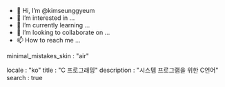 - 👋 Hi, I’m @kimseunggyeum
- 👀 I’m interested in ...
- 🌱 I’m currently learning ...
- 💞️ I’m looking to collaborate on ...
- 📫 How to reach me ...

<!---
kimseunggyeum/kimseunggyeum is a ✨ special ✨ repository because its `README.md` (this file) appears on your GitHub profile.
You can click the Preview link to take a look at your changes.
--->minimal_mistakes_skin : "air"
locale : "ko"
title : "C 프로그래밍"
description : "시스템 프로그램을 위한 C언어"
search : true
